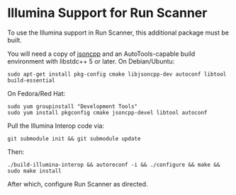 # Illumina Support for Run Scanner
To use the Illumina support in Run Scanner, this additional package must be built.

You will need a copy of [jsoncpp](https://github.com/open-source-parsers/jsoncpp) and an AutoTools-capable build environment with libstdc++ 5 or later. On Debian/Ubuntu:

    sudo apt-get install pkg-config cmake libjsoncpp-dev autoconf libtool build-essential

On Fedora/Red Hat:

    sudo yum groupinstall "Development Tools"
    sudo yum install pkgconfig cmake jsoncpp-devel libtool autoconf

Pull the Illumina Interop code via:

    git submodule init && git submodule update

Then:

    ./build-illumina-interop && autoreconf -i && ./configure && make && sudo make install

After which, configure Run Scanner as directed.
